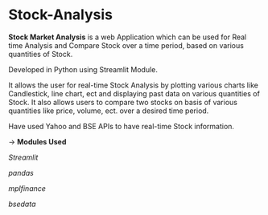 # Stock-Analysis

**Stock Market Analysis** is a web Application which can be used for Real time Analysis and Compare Stock over a time period, based on various quantities of Stock.

Developed in Python using Streamlit Module.

It allows the user for real-time Stock Analysis by plotting various charts like Candlestick, line chart, ect and displaying past data on
various quantities of Stock. It also allows users to compare two
stocks on basis of various quantities like price, volume, ect. over a desired time period. 

Have used Yahoo and BSE APIs to have real-time Stock information.

-> **Modules Used**

*Streamlit*

*pandas*

*mplfinance*

*bsedata*
